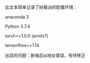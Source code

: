 此文本简单记录了树莓派的配置环境：

anaconda 3

Python 3.7.4

torch==1.0.0  (armlv7) 

tensorflow==1.14



出现的问题：断电后ip地址错误，有待修正